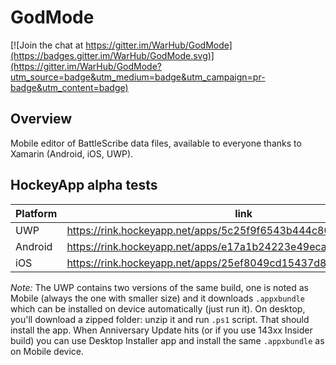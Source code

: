 # GodMode

[![Join the chat at https://gitter.im/WarHub/GodMode](https://badges.gitter.im/WarHub/GodMode.svg)](https://gitter.im/WarHub/GodMode?utm_source=badge&utm_medium=badge&utm_campaign=pr-badge&utm_content=badge)

## Overview

Mobile editor of BattleScribe data files, available to everyone thanks to Xamarin (Android, iOS, UWP).

## HockeyApp alpha tests

Platform | link
-----|---
UWP | https://rink.hockeyapp.net/apps/5c25f9f6543b444c80da8eb1a1fd92fd
Android |  https://rink.hockeyapp.net/apps/e17a1b24223e49eca705acd43e780a31
iOS | https://rink.hockeyapp.net/apps/25ef8049cd15437d839129e191a1aaec

*Note:* The UWP contains two versions of the same build, one is noted as Mobile (always the one with smaller size) and it downloads `.appxbundle` which can be installed on device automatically (just run it). On desktop, you'll download a zipped folder: unzip it and run `.ps1` script. That should install the app. When Anniversary Update hits (or if you use 143xx Insider build) you can use Desktop Installer app and install the same `.appxbundle` as on Mobile device.